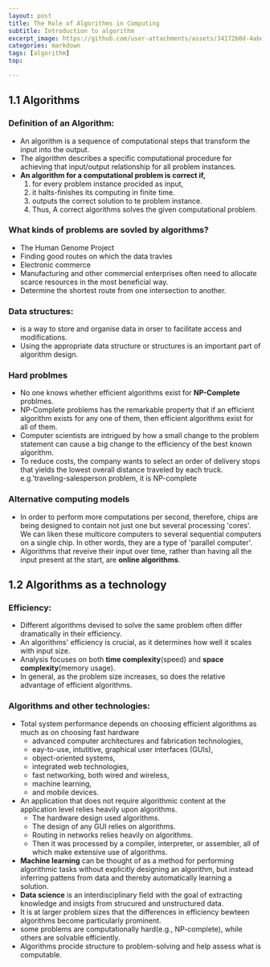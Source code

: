```yaml
---
layout: post
title: The Role of Algorithms in Computing
subtitle: Introduction to algorithm
excerpt_image: https://github.com/user-attachments/assets/34172b0d-4abd-4f10-80f1-758d9cd140df
categories: markdown
tags: [algorithm]
top: 

---
```


## 1.1 Algorithms 

### Definition of an Algorithm:
- An algorithm is a sequence of computational steps that transform the input into the output.
- The algorithm describes a specific computational procedure for achieving that input/output relationship for all problem instances.
- **An algorithm for a computational problem is correct if,**
  1. for every problem instance procided as input,
  2. it halts-finishes its computing in finite time.
  3. outputs the correct solution to te problem instance.
  4. Thus, A correct algorithms solves the given computational problem.

### What kinds of problems are sovled by algorithms?
- The Human Genome Project
- Finding good routes on which the data travles
- Electronic commerce
- Manufacturing and other commercial enterprises often need to allocate scarce resources in the most beneficial way.
- Determine the shortest route from one intersection to another.

### Data structures:
- is a way to store and organise data in orser to facilitate access and modifications.
- Using the appropriate data structure or structures is an important part of algorithm design.

### Hard problmes
- No one knows whether efficient algorithms exist for **NP-Complete** problmes.
- NP-Complete problems has the remarkable property that if an efficient algorithm exists for any one of them, then efficient algorithms exist for all of them.
- Computer scientists are intrigued by how a small change to the problem statement can cause a big change to the efficiency of the best known algorithm.
- To reduce costs, the company wants to select an order of delivery stops that yields the lowest overall distance traveled by each truck. e.g.'traveling-salesperson problem, it is NP-complete

### Alternative computing models
- In order to perform more computations per second, therefore, chips are being designed to contain not just one but several processing 'cores'. We can liken these multicore computers to several sequential computers on a single chip. In other words, they are a type of 'parallel computer'.
- Algorithms that reveive their input over time, rather than having all the input present at the start, are **online algorithms**.

## 1.2 Algorithms as a technology

### Efficiency:
- Different algorithms devised to solve the same problem often differ dramatically in their efficiency.
- An algorithms' efficiency is crucial, as it determines how well it scales with input size.
- Analysis focuses on both **time complexity**(speed) and **space complexity**(memory usage).
- In general, as the problem size increases, so does the relative advantage of efficient algorithms.

### Algorithms and other technologies:
- Total system performance depends on choosing efficient algorithms as much as on choosing fast hardware
  - advanced computer architectures and fabrication technologies,
  - eay-to-use, intutitive, graphical user interfaces (GUIs),
  - object-oriented systems,
  - integrated web technologies,
  - fast networking, both wired and wireless,
  - machine learning,
  - and mobile devices.
- An application that does not require algorithmic content at the application level relies heavily upon algorithms.
  - The hardware design used algorithms.
  - The design of any GUI relies on algorithms.
  - Routing in networks relies heavily on algorithms.
  - Then it was processed by a compiler, interpreter, or assembler, all of which make extensive use of algorithms.
- **Machine learning** can be thought of as a method for performing algorithmic tasks without explicitly designing an algorithm, but instead inferring pattens from data and thereby automatically learning a solution.
- **Data science** is an interdisciplinary field with the goal of extracting knowledge and insigts from strucured and unstructured data.
- It is at larger problem sizes that the differences in efficiency bewteen algorithms become particularly prominent.
- some problems are computationally hard(e.g., NP-complete), while others are solvable efficiently.
- Algorithms procide structure to problem-solving and help assess what is computable.